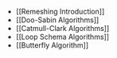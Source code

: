- [[Remeshing Introduction]]
- [[Doo-Sabin Algorithms]]
- [[Catmull-Clark Algorithms]]
- [[Loop Schema Algorithms]]
- [[Butterfly Algorithm]]